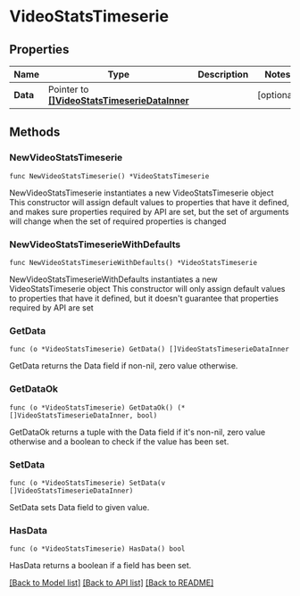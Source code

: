 # VideoStatsTimeserie

## Properties

Name | Type | Description | Notes
------------ | ------------- | ------------- | -------------
**Data** | Pointer to [**[]VideoStatsTimeserieDataInner**](VideoStatsTimeserieDataInner.md) |  | [optional] 

## Methods

### NewVideoStatsTimeserie

`func NewVideoStatsTimeserie() *VideoStatsTimeserie`

NewVideoStatsTimeserie instantiates a new VideoStatsTimeserie object
This constructor will assign default values to properties that have it defined,
and makes sure properties required by API are set, but the set of arguments
will change when the set of required properties is changed

### NewVideoStatsTimeserieWithDefaults

`func NewVideoStatsTimeserieWithDefaults() *VideoStatsTimeserie`

NewVideoStatsTimeserieWithDefaults instantiates a new VideoStatsTimeserie object
This constructor will only assign default values to properties that have it defined,
but it doesn't guarantee that properties required by API are set

### GetData

`func (o *VideoStatsTimeserie) GetData() []VideoStatsTimeserieDataInner`

GetData returns the Data field if non-nil, zero value otherwise.

### GetDataOk

`func (o *VideoStatsTimeserie) GetDataOk() (*[]VideoStatsTimeserieDataInner, bool)`

GetDataOk returns a tuple with the Data field if it's non-nil, zero value otherwise
and a boolean to check if the value has been set.

### SetData

`func (o *VideoStatsTimeserie) SetData(v []VideoStatsTimeserieDataInner)`

SetData sets Data field to given value.

### HasData

`func (o *VideoStatsTimeserie) HasData() bool`

HasData returns a boolean if a field has been set.


[[Back to Model list]](../README.md#documentation-for-models) [[Back to API list]](../README.md#documentation-for-api-endpoints) [[Back to README]](../README.md)


